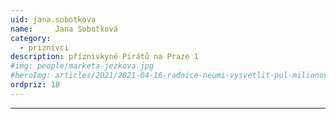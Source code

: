 ```yaml
---
uid: jana.sobotkova
name:     Jana Sobotková
category:
  - priznivci
description: příznivkyně Pirátů na Praze 1
#img: people/marketa-jezkova.jpg
#heroImg: articles/2021/2021-04-16-radnice-neumi-vysvetlit-pul-milionovy-pro-valentu.jpg
ordpriz: 18
---
```



---
